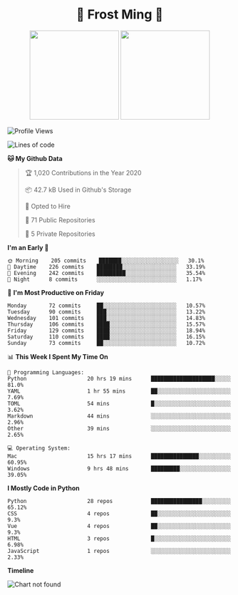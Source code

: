 <h1 align="center">🦄 Frost Ming 🐍</h1>

<p align="center">
  <img height="200" src="https://github-readme-stats.vercel.app/api?username=frostming&show_icons=true&theme=dracula&include_all_commits=true" />
  <img height="200" src="https://github-readme-stats.vercel.app/api/top-langs/?username=frostming&theme=dracula&show_icons=true" />
</p>

<!--START_SECTION:waka-->
![Profile Views](http://img.shields.io/badge/Profile%20Views-10-blue)

![Lines of code](https://img.shields.io/badge/From%20Hello%20World%20I%27ve%20Written-12.4%20million%20lines%20of%20code-blue)

**🐱 My Github Data** 

> 🏆 1,020 Contributions in the Year 2020
 > 
> 📦 42.7 kB Used in Github's Storage 
 > 
> 💼 Opted to Hire
 > 
> 📜 71 Public Repositories
 > 
> 🔑 5 Private Repositories 

**I'm an Early 🐤** 

```text
🌞 Morning    205 commits    ███████░░░░░░░░░░░░░░░░░░   30.1% 
🌆 Daytime    226 commits    ████████░░░░░░░░░░░░░░░░░   33.19% 
🌃 Evening    242 commits    █████████░░░░░░░░░░░░░░░░   35.54% 
🌙 Night      8 commits      ░░░░░░░░░░░░░░░░░░░░░░░░░   1.17%

```
📅 **I'm Most Productive on Friday** 

```text
Monday       72 commits     ██░░░░░░░░░░░░░░░░░░░░░░░   10.57% 
Tuesday      90 commits     ███░░░░░░░░░░░░░░░░░░░░░░   13.22% 
Wednesday    101 commits    ███░░░░░░░░░░░░░░░░░░░░░░   14.83% 
Thursday     106 commits    ████░░░░░░░░░░░░░░░░░░░░░   15.57% 
Friday       129 commits    ████░░░░░░░░░░░░░░░░░░░░░   18.94% 
Saturday     110 commits    ████░░░░░░░░░░░░░░░░░░░░░   16.15% 
Sunday       73 commits     ██░░░░░░░░░░░░░░░░░░░░░░░   10.72%

```


📊 **This Week I Spent My Time On** 

```text
💬 Programming Languages: 
Python                   20 hrs 19 mins      ████████████████████░░░░░   81.0% 
YAML                     1 hr 55 mins        ██░░░░░░░░░░░░░░░░░░░░░░░   7.69% 
TOML                     54 mins             █░░░░░░░░░░░░░░░░░░░░░░░░   3.62% 
Markdown                 44 mins             ░░░░░░░░░░░░░░░░░░░░░░░░░   2.96% 
Other                    39 mins             ░░░░░░░░░░░░░░░░░░░░░░░░░   2.65%

💻 Operating System: 
Mac                      15 hrs 17 mins      ███████████████░░░░░░░░░░   60.95% 
Windows                  9 hrs 48 mins       █████████░░░░░░░░░░░░░░░░   39.05%

```

**I Mostly Code in Python** 

```text
Python                   28 repos            ████████████████░░░░░░░░░   65.12% 
CSS                      4 repos             ██░░░░░░░░░░░░░░░░░░░░░░░   9.3% 
Vue                      4 repos             ██░░░░░░░░░░░░░░░░░░░░░░░   9.3% 
HTML                     3 repos             █░░░░░░░░░░░░░░░░░░░░░░░░   6.98% 
JavaScript               1 repos             ░░░░░░░░░░░░░░░░░░░░░░░░░   2.33%

```


**Timeline**

![Chart not found](https://github.com/frostming/frostming/blob/master/charts/bar_graph.png) 


<!--END_SECTION:waka-->
